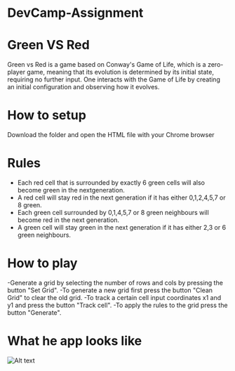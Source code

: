 # DevCamp-Assignment

# Green VS Red
Green vs Red is a game based on Conway's Game of Life, which is a zero-player game, meaning that its evolution is determined by its initial state, requiring no further input. 
One interacts with the Game of Life by creating an initial configuration and observing how it evolves.
 
 # How to setup
 Download the folder and open the HTML file with your Chrome browser
 
 # Rules
 
  - Each red cell that is surrounded by exactly 6 green cells will also become green in the nextgeneration.
  - A red cell will stay red in the next generation if it has either 0,1,2,4,5,7 or 8 green.
  - Each green cell surrounded by 0,1,4,5,7 or 8 green neighbours will become red in the next generation.
  - A green cell will stay green in the next generation if it has either 2,3 or 6 green neighbours.
  
  # How to play
   -Generate a grid by selecting the number of rows and cols by pressing the button "Set Grid".
   -To generate a new grid first press the button "Clean Grid" to clear the old grid.
   -To track a certain cell input coordinates x1 and y1 and press the button "Track cell".
   -To apply the rules to the grid press the button "Generate".
   
   # What he app looks like 
   ![Alt text](ui.PNG)
